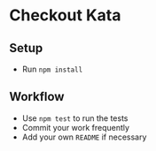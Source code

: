 # Checkout Kata

## Setup
- Run `npm install`

## Workflow
- Use `npm test` to run the tests
- Commit your work frequently
- Add your own `README` if necessary
